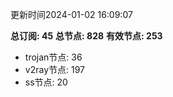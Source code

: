 更新时间2024-01-02 16:09:07

**总订阅: 45**
**总节点: 828**
**有效节点: 253**
- trojan节点: 36
- v2ray节点: 197
- ss节点: 20
